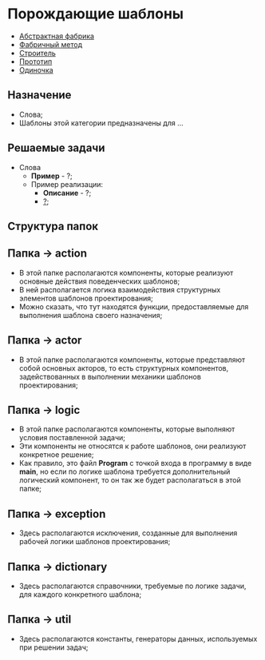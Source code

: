 # Порождающие шаблоны

* [Абстрактная фабрика](abstractfactory/README.md)
* [Фабричный метод](factorymethod/README.md)
* [Строитель](builder/README.md)
* [Прототип](prototype/README.md)
* [Одиночка](singleton/README.md)

## Назначение

* Слова;
* Шаблоны этой категории предназначены для ...

## Решаемые задачи

* Слова
  * **Пример** - ?;
  * Пример реализации:
    * **Описание** - ?;
    * [?](?);

## Структура папок

## Папка -> action
* В этой папке располагаются компоненты, которые реализуют основные действия поведенческих шаблонов;
* В ней располагается логика взаимодействия структурных элементов шаблонов проектирования;
* Можно сказать, что тут находятся функции, предоставляемые для выполнения шаблона своего назначения;

## Папка -> actor
* В этой папке располагаются компоненты, которые представляют собой основных акторов,
  то есть структурных компонентов, задействованных в выполнении механики шаблонов проектирования;

## Папка -> logic
* В этой папке располагаются компоненты, которые выполняют условия поставленной задачи;
* Эти компоненты не относятся к работе шаблонов, они реализуют конкретное решение;
* Как правило, это файл **Program** с точкой входа в программу в виде **main**,
  но если по логике шаблона требуется дополнительный логический компонент, то он так же будет располагаться в этой папке;

## Папка -> exception
*  Здесь располагаются исключения, созданные для выполнения рабочей логики шаблонов проектирования;

## Папка -> dictionary
*  Здесь располагаются справочники, требуемые по логике задачи, для каждого конкретного шаблона;

## Папка -> util
*  Здесь располагаются константы, генераторы данных, используемых при решении задач;